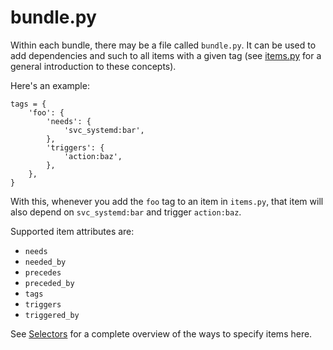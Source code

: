 <h1>bundle.py</h1>

Within each bundle, there may be a file called `bundle.py`. It can be used to add dependencies and such to all items with a given tag (see [items.py](items.py.md) for a general introduction to these concepts).

Here's an example:

    tags = {
        'foo': {
            'needs': {
                'svc_systemd:bar',
            },
            'triggers': {
                'action:baz',
            },
        },
    }

With this, whenever you add the `foo` tag to an item in `items.py`, that item will also depend on `svc_systemd:bar` and trigger `action:baz`.

Supported item attributes are:
* `needs`
* `needed_by`
* `precedes`
* `preceded_by`
* `tags`
* `triggers`
* `triggered_by`

See [Selectors](../guide/selectors.md) for a complete overview of the ways to specify items here.
